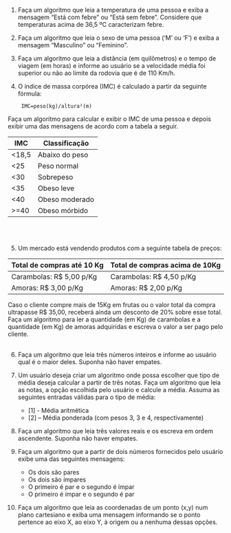 1. Faça um algoritmo que leia a temperatura de uma pessoa e exiba a mensagem “Está com febre” ou “Está sem febre”. Considere que temperaturas acima de 36,5 ºC caracterizam febre.	

2. Faça um algoritmo que leia o sexo de uma pessoa (‘M’ ou ‘F’) e exiba a mensagem “Masculino” ou “Feminino”. 

3. Faça um algoritmo que leia a distância (em quilômetros) e o tempo de viagem (em horas) e informe ao usuário se a velocidade média foi superior ou não ao limite da rodovia que é de 110 Km/h.

4. O índice de massa corpórea (IMC) é calculado a partir da seguinte fórmula:

        IMC=peso(kg)/altura²(m)

Faça um algoritmo para calcular e exibir o IMC de uma pessoa e depois exibir uma das mensagens de acordo com a tabela a seguir.

| IMC     | Classificação |
| ----------- | ----------- | 
|<18,5 | Abaixo do peso  | 
| <25   | Peso normal     |   
| <30      | Sobrepeso  |
| <35   | Obeso leve      |
| <40   | Obeso moderado      |
| >=40   | Obeso mórbido      |
<br>
<br>

5. Um mercado está vendendo produtos com a seguinte tabela de preços:

| Total de compras até 10 Kg | Total de compras acima de 10Kg |
| ----------- | ----------- | 
|Carambolas: R$ 5,00 p/Kg|Carambolas: R$ 4,50 p/Kg  | 
|Amoras: R$ 3,00 p/Kg |Amoras: R$ 2,00 p/Kg     |  

Caso o cliente compre mais de 15Kg em frutas ou o valor total da compra ultrapasse R$ 35,00, receberá ainda um desconto de 20% sobre esse total. Faça um algoritmo para ler a quantidade (em Kg) de carambolas e a quantidade (em Kg) de amoras adquiridas e escreva o valor a ser pago pelo cliente.
<br>
<br>

6. Faça um algoritmo que leia três números inteiros e informe ao usuário qual é o maior deles. Suponha não haver empates.


7. Um usuário deseja criar um algoritmo onde possa escolher que tipo de média deseja calcular a partir de três notas.  Faça um algoritmo que leia as notas, a opção escolhida pelo usuário e calcule a média. Assuma as seguintes entradas válidas para o tipo de média:
    - [1] - Média aritmética
    - [2] – Média ponderada (com pesos 3, 3 e 4, respectivamente)

8. Faça um algoritmo que leia três valores reais e os escreva em ordem ascendente. Suponha não haver empates.

9. Faça um algoritmo que a partir de dois números fornecidos pelo usuário exibe uma das seguintes mensagens:
    - Os dois são pares
    - Os dois são ímpares
    - O primeiro é par e o segundo é ímpar
    - O primeiro é ímpar e o segundo é par

10. Faça um algoritmo que leia as coordenadas de um ponto (x,y) num plano cartesiano e exiba uma mensagem informando se o ponto pertence ao eixo X, ao eixo Y, à origem ou a nenhuma dessas opções.


